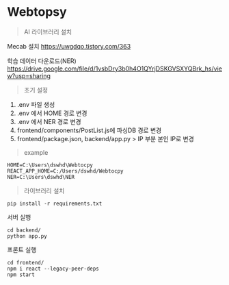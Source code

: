 # Webtopsy

> AI 라이브러리 설치

Mecab 설치 https://uwgdqo.tistory.com/363

학습 데이터 다운로드(NER) https://drive.google.com/file/d/1vsbDry3b0h4O1QYrjDSKGVSXYQBrk_hs/view?usp=sharing

> 초기 설정

1. .env 파일 생성
2. .env 에서 HOME 경로 변경
3. .env 에서 NER 경로 변경
4. frontend/components/PostList.js에 파싱DB 경로 변경
5. frontend/package.json, backend/app.py > IP 부분 본인 IP로 변경

> example
```
HOME=C:\Users\dswhd\Webtocpy
REACT_APP_HOME=C:/Users/dswhd/Webtocpy
NER=C:\Users\dswhd\NER

```
> 라이브러리 설치
```
pip install -r requirements.txt
```
서버 실행
```
cd backend/
python app.py
```

프론트 실행 
```
cd frontend/
npm i react --legacy-peer-deps
npm start
```

